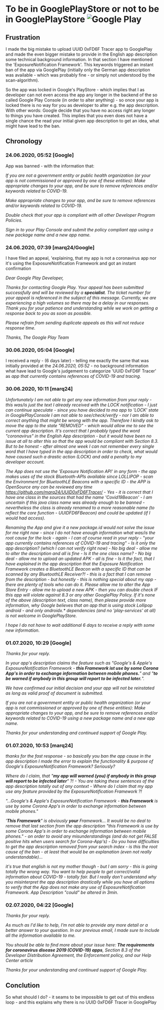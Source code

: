 # To be in GooglePlayStore or not to be in GooglePlayStore ![Google Play](/misc/playstore/google-play-badge_en.png)
## Frustration
I made the big mistake to upload UUID 0xFD6F Tracer app to GooglePlay and made the even bigger mistake to provide in the English app description some technical background information. In that section I have mentioned the 'ExposureNotification Framework'. This keywords triggered an instant ban of the app via GooglePlay (initially only the German app description was available - which was probably fine - or simply not understood by the scan-algorithm).

So the app was locked in Google's PlayStore - which implies that I as developer can not even access the app any longer in the backend of the so called Google Play Console (in order to alter anything) - so once your app is locked there is no way for you as developer to alter e.g. the app description. With other words: Google decide that you have no access right any longer to things you have created. This implies that you even does not have a single chance the read your initial given app description to get an idea, what might have lead to the ban.

## Chronology
### 24.06.2020, 05:52 [Google]
App was banned - with the information that:
 
_If you are not a government entity or public health organization (or your app is not commissioned or approved by one of these entities): Make appropriate changes to your app, and be sure to remove references and/or keywords related to COVID-19._

_Make appropriate changes to your app, and be sure to remove references and/or keywords related to COVID-19._

_Double check that your app is compliant with all other Developer Program Policies._ 

_Sign in to your Play Console and submit the policy compliant app using a new package name and a new app name._

### 24.06.2020, 07:39 [marq24/Google]
I have filed an appeal, 'explaining, that my app is not a coronavirus app nor it's using the ExposureNotification Framework and got an instant confirmation

_Dear Google Play Developer,_

_Thanks for contacting Google Play. Your appeal has been submitted successfully and will be reviewed by a **specialist**. The ticket number for your appeal is referenced in the subject of this message. Currently, we are experiencing a high volumes so there may be a delay in our responses. Thank you for your patience and understanding while we work on getting a response back to you as soon as possible._  

_Please refrain from sending duplicate appeals as this will not reduce response time._  

_Thanks,_
_The Google Play Team_

### 30.06.2020, 05:04 [Google]
I received a reply - (6 days later) - telling me exactly the same that was initially provided at the _24.06.2020, 05:52_ - no background information what have lead to Google's judgement to categorize 'UUID 0xFD6F Tracer' as _app that currently contains references of COVID-19 and tracing_. 

### 30.06.2020, 10:11 [marq24]
_Unfortunately I am not able to get any new information from your reply - this was/is just the text I already received with the LOCK notification - I just can continue speculate - since you have decided to ma app to 'LOCK' state in GooglePlayConsole I am not able to see/check/verify - nor I am able to correct anything that might be wrong with the app. Therefore I kindly ask to move the app to the state "REMOVED" - which would allow me to see the current app description. It's correct that I probably typed the word "coronavirus" in the English App description - but it would have been no issue at all to alter this so that the app would be compliant with Section 8.3. But to be honest - after almost one week I can not remember every single word that I have typed in the app description in order to check, what would have caused such a drastic action (LOCK) and add a penalty to my developer account._

_The App does not use the 'Exposure Notification API' in any form - the app makes uses of the stock Bluetooth-APIs available since LOLLIPOP - scan the Environment for BluetoothLE Beacons with a specific ID - the APP is OpenSource any can be reviewed any time https://github.com/marq24/UUID0xFD6FTracer/ - Yes - it is correct that I have one class in the sources that had the name 'Covid19Beacon' - I am uncertain if this java class name was already enough to be banned - nevertheless the class is already renamed to a more reasonable name (to reflect the core function - UUIDFD6FBeacon) and could be updated (if I would had access)._

_Renaming the App and give it a new package.id would not solve the issue for me right now - since I do not have enough information what was/is the root cause for the lock - again - I can of course read in your reply - "your app currently contains references of COVID-19 and tracing" - Is it only the app description? (which I can not verify right now) - No big deal - allow me to alter the description and all is fine - Is it the one class name? - No big deal - allow me to upload an updated APK - all is fine - Is it the fact, that I have explained in the app description that the Exposure Notification Framework creates a BluetoothLE Beacon with a specific ID that can be scanned by any BluetoothLE Receiver?! - this is a fact that I can remove from the description - but honestly - this is nothing special about my app - there are plenty of tools who can do it. Please allow me to alter the App Store Entry - allow me to upload a new APK - then you can double check IF this app will violate against 8.3 or any other GooglePlay Policy. If it's none of the above (description text, class name), then please provide more information, why Google believes that an app that is using stock Lollipop android - and only androidx.* dependencies (and no 'play-services' at all) is not welcome in GooglePlayStore._

_I hope I do not have to wait additional 6 days to receive a reply with some new information._

### 01.07.2020, 10:29 [Google]
_Thanks for your reply._

_In your app's description claims the feature such as "Google's & Apple's ExposureNotification Framework - **this Framework ist use by some Corona App's in order to exchange information between mobile phones.**" and "**to be warned if anybody in this group will report to be infected later.**"._

_We have confirmed our initial decision and your app will not be reinstated as long as valid proof of document is submitted._

_If you are not a government entity or public health organization (or your app is not commissioned or approved by one of these entities): Make appropriate changes to your app, and be sure to remove references and/or keywords related to COVID-19 using a new package name and a new app name._

_Thanks for your understanding and continued support of Google Play._

### 01.07.2020, 10:53 [marq24]
_thanks for the fast response - so basically you ban the app cause in the app description I made the error to explain the functionality & purpose of Google's ExposureNotification Framework? Seriously?_

_Where do I claim, that "**my app  will warned (you) if anybody in this group will report to be infected later**" ?! - You are taking these sentences of the app description totally out of any context - Where do I claim that my app use any feature provided by the ExposureNotification Framework ?!_

_"...Google's & Apple's ExposureNotification Framework - **this Framework** is use by some Corona App's in order to exchange information between mobile phones."_

_'**This Framework**" is obviously **your** Framework... It would be no deal to remove that last section from the app description "this Framework is use by some Corona App's in order to exchange information between mobile phones." - on order to avoid any misunderstandings (and do not get FALSE positive hits when users search for Corona-App's) - Do you have difficulties to get the app description removed from your search index - is this the root cause of the ban - at least that would be an explanation (even not really understandable)..._ 

_it's true that english is not my mother though - but I am sorry - this is going totally the wrong way. You want to help people to get correct/valid information about COVID-19 - totally fair. But I really don't understand why you misinterpret the app description drastically while you have all options to verify that the App does not make any use of  ExposureNotification Framework. App Description "could" be altered in 3min._

### 02.07.2020, 04:22 [Google]
_Thanks for your reply._

_As much as I'd like to help, I’m not able to provide any more detail or a better answer to your question. In our previous email, I made sure to include all the information available to me._

_You should be able to find more about your issue here: **The requirements for coronavirus disease 2019 (COVID-19) apps**, Section 8.3 of the Developer Distribution Agreement, the Enforcement policy, and our Help Center article_ 

_Thanks for your understanding and continued support of Google Play._

## Conclution
So what should I do? - it seams to be impossible to get out of this endless loop - and this explains why there is no UUID 0xFD6F Tracer in GooglePlay